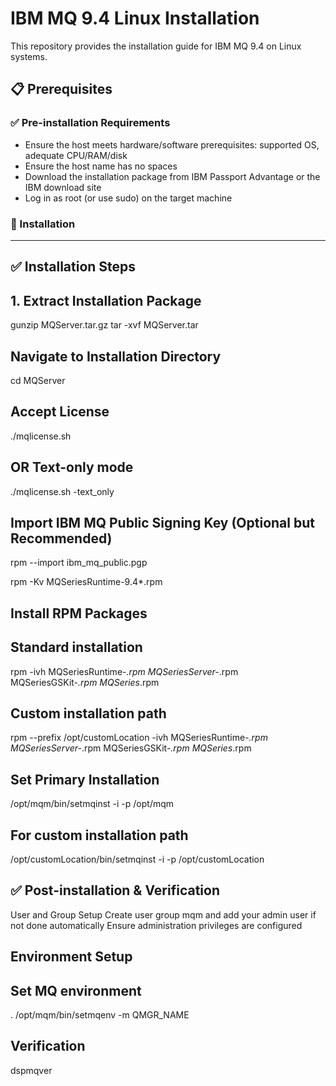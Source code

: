 # IBM MQ 9.4 Linux Installation

This repository provides the installation guide for IBM MQ 9.4 on Linux systems.

## 📋 Prerequisites

### ✅ Pre-installation Requirements

- Ensure the host meets hardware/software prerequisites: supported OS, adequate CPU/RAM/disk
- Ensure the host name has no spaces
- Download the installation package from IBM Passport Advantage or the IBM download site
- Log in as root (or use sudo) on the target machine

### 🚀 Installation
---
## ✅ Installation Steps

## 1. Extract Installation Package

gunzip MQServer.tar.gz
tar -xvf MQServer.tar

## Navigate to Installation Directory

cd MQServer

## Accept License

./mqlicense.sh

## OR Text-only mode

./mqlicense.sh -text_only

## Import IBM MQ Public Signing Key (Optional but Recommended)

rpm --import ibm_mq_public.pgp

rpm -Kv MQSeriesRuntime-9.4*.rpm

## Install RPM Packages

## Standard installation

rpm -ivh MQSeriesRuntime-*.rpm MQSeriesServer-*.rpm MQSeriesGSKit-*.rpm MQSeries*.rpm

## Custom installation path

rpm --prefix /opt/customLocation -ivh MQSeriesRuntime-*.rpm MQSeriesServer-*.rpm MQSeriesGSKit-*.rpm MQSeries*.rpm

## Set Primary Installation

/opt/mqm/bin/setmqinst -i -p /opt/mqm

## For custom installation path

/opt/customLocation/bin/setmqinst -i -p /opt/customLocation


## ✅ Post-installation & Verification

User and Group Setup
Create user group mqm and add your admin user if not done automatically
Ensure administration privileges are configured

## Environment Setup

## Set MQ environment

. /opt/mqm/bin/setmqenv -m QMGR_NAME

## Verification

dspmqver
